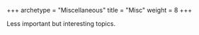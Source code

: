 +++
archetype = "Miscellaneous"
title = "Misc"
weight = 8
+++

Less important but interesting topics.
